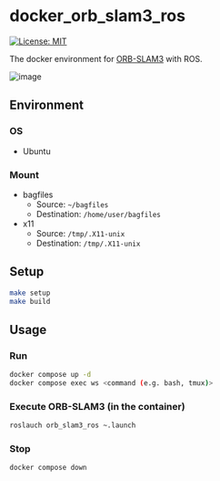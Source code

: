 # docker_orb_slam3_ros

[![License: MIT](https://img.shields.io/badge/License-MIT-yellow.svg)](https://opensource.org/licenses/MIT)

The docker environment for [ORB-SLAM3](https://github.com/thien94/orb_slam3_ros.git) with ROS.

![image](https://github.com/ToshikiNakamura0412/docker_orb_slam3_ros/wiki/images/docker_orb_slam3_ros.png)

## Environment
### OS
- Ubuntu

### Mount
- bagfiles
  - Source: `~/bagfiles`
  - Destination: `/home/user/bagfiles`
- x11
  - Source: `/tmp/.X11-unix`
  - Destination: `/tmp/.X11-unix`

## Setup
```bash
make setup
make build
```

## Usage
### Run
```bash
docker compose up -d
docker compose exec ws <command (e.g. bash, tmux)>
```

### Execute ORB-SLAM3 (in the container)
```bash
roslauch orb_slam3_ros ~.launch
```

### Stop
```bash
docker compose down
```
